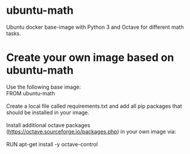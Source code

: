 # ubuntu-math
Ubuntu docker base-image with Python 3 and Octave for different math tasks.

# Create your own image based on ubuntu-math
Use the following base image: <br />
FROM ubuntu-math
<br /><br />
Create a local file called requirements.txt and add all pip packages that should be installed in your image.
<br /><br />
Install additional octave packages (https://octave.sourceforge.io/packages.php) in your own image via:
<br /><br />
RUN apt-get install -y octave-control